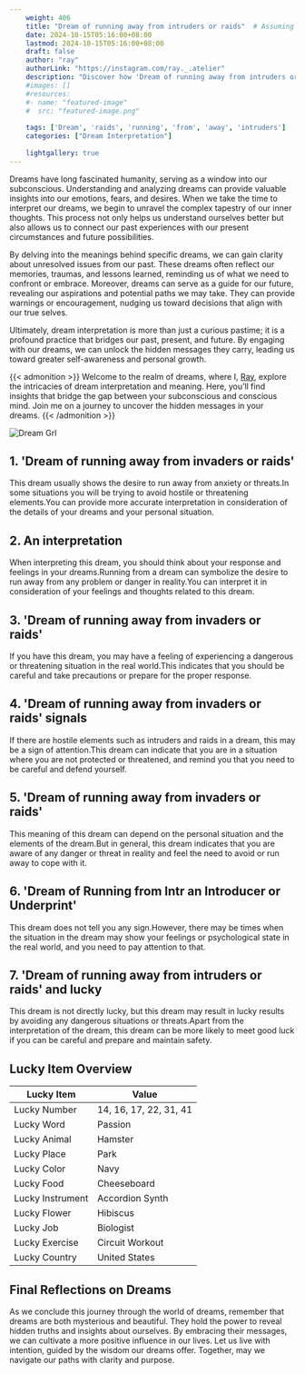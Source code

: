 ```yaml
---
    weight: 406
    title: "Dream of running away from intruders or raids"  # Assuming 'title' column exists
    date: 2024-10-15T05:16:00+08:00
    lastmod: 2024-10-15T05:16:00+08:00
    draft: false
    author: "ray"
    authorLink: "https://instagram.com/ray._.atelier"
    description: "Discover how 'Dream of running away from intruders or raids' can interpret your future and uncover its significant meanings in your life."
    #images: []
    #resources:
    #- name: "featured-image"
    #  src: "featured-image.png"
    
    tags: ['Dream', 'raids', 'running', 'from', 'away', 'intruders']
    categories: ["Dream Interpretation"]
    
    lightgallery: true
---
```

    
Dreams have long fascinated humanity, serving as a window into our subconscious. Understanding and analyzing dreams can provide valuable insights into our emotions, fears, and desires. When we take the time to interpret our dreams, we begin to unravel the complex tapestry of our inner thoughts. This process not only helps us understand ourselves better but also allows us to connect our past experiences with our present circumstances and future possibilities.

By delving into the meanings behind specific dreams, we can gain clarity about unresolved issues from our past. These dreams often reflect our memories, traumas, and lessons learned, reminding us of what we need to confront or embrace. Moreover, dreams can serve as a guide for our future, revealing our aspirations and potential paths we may take. They can provide warnings or encouragement, nudging us toward decisions that align with our true selves.

Ultimately, dream interpretation is more than just a curious pastime; it is a profound practice that bridges our past, present, and future. By engaging with our dreams, we can unlock the hidden messages they carry, leading us toward greater self-awareness and personal growth.

{{< admonition >}}
Welcome to the realm of dreams, where I, [Ray](https://instagram.com/ray._.atelier), explore the intricacies of dream interpretation and meaning. Here, you’ll find insights that bridge the gap between your subconscious and conscious mind. Join me on a journey to uncover the hidden messages in your dreams.
{{< /admonition >}}

![Dream Grl](https://cdn.pixabay.com/photo/2017/11/02/03/35/gothic-2910057_1280.jpg "Dream Grl")

## 1. 'Dream of running away from invaders or raids'
This dream usually shows the desire to run away from anxiety or threats.In some situations you will be trying to avoid hostile or threatening elements.You can provide more accurate interpretation in consideration of the details of your dreams and your personal situation.

## 2. An interpretation
When interpreting this dream, you should think about your response and feelings in your dreams.Running from a dream can symbolize the desire to run away from any problem or danger in reality.You can interpret it in consideration of your feelings and thoughts related to this dream.

## 3. 'Dream of running away from invaders or raids'
If you have this dream, you may have a feeling of experiencing a dangerous or threatening situation in the real world.This indicates that you should be careful and take precautions or prepare for the proper response.

## 4. 'Dream of running away from invaders or raids' signals
If there are hostile elements such as intruders and raids in a dream, this may be a sign of attention.This dream can indicate that you are in a situation where you are not protected or threatened, and remind you that you need to be careful and defend yourself.

## 5. 'Dream of running away from invaders or raids'
This meaning of this dream can depend on the personal situation and the elements of the dream.But in general, this dream indicates that you are aware of any danger or threat in reality and feel the need to avoid or run away to cope with it.

## 6. 'Dream of Running from Intr an Introducer or Underprint'
This dream does not tell you any sign.However, there may be times when the situation in the dream may show your feelings or psychological state in the real world, and you need to pay attention to that.

## 7. 'Dream of running away from intruders or raids' and lucky
This dream is not directly lucky, but this dream may result in lucky results by avoiding any dangerous situations or threats.Apart from the interpretation of the dream, this dream can be more likely to meet good luck if you can be careful and prepare and maintain safety.

## Lucky Item Overview
| Lucky Item          | Value              |
|---------------|--------------------|
| Lucky Number        | 14, 16, 17, 22, 31, 41  |
| Lucky Word          | Passion |
| Lucky Animal        | Hamster |
| Lucky Place         | Park     |
| Lucky Color         | Navy     |
| Lucky Food          | Cheeseboard      |
| Lucky Instrument    | Accordion Synth |
| Lucky Flower        | Hibiscus    |
| Lucky Job           | Biologist       |
| Lucky Exercise      | Circuit Workout  |
| Lucky Country       | United States    |


##  Final Reflections on Dreams

As we conclude this journey through the world of dreams, remember that dreams are both mysterious and beautiful. They hold the power to reveal hidden truths and insights about ourselves. By embracing their messages, we can cultivate a more positive influence in our lives. Let us live with intention, guided by the wisdom our dreams offer. Together, may we navigate our paths with clarity and purpose.
